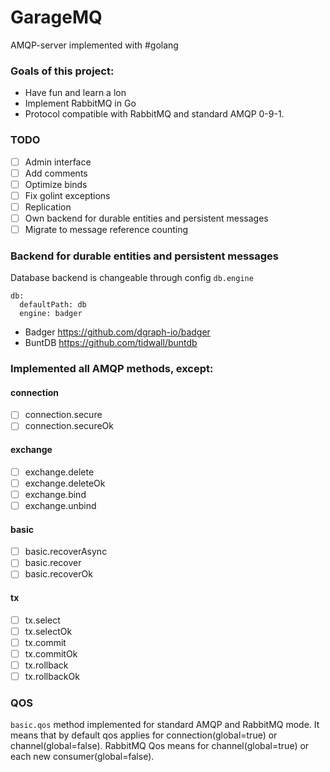 # GarageMQ

AMQP-server implemented with #golang

### Goals of this project:

- Have fun and learn a lon
- Implement RabbitMQ in Go
- Protocol compatible with RabbitMQ and standard AMQP 0-9-1.

### TODO
- [ ] Admin interface
- [ ] Add comments
- [ ] Optimize binds
- [ ] Fix golint exceptions
- [ ] Replication
- [ ] Own backend for durable entities and persistent messages
- [ ] Migrate to message reference counting

### Backend for durable entities and persistent messages
Database backend is changeable through config `db.engine` 
```
db:
  defaultPath: db
  engine: badger
```
- Badger https://github.com/dgraph-io/badger
- BuntDB https://github.com/tidwall/buntdb

### Implemented all AMQP methods, except:
 
#### connection 

- [ ] connection.secure
- [ ] connection.secureOk 

#### exchange

- [ ] exchange.delete
- [ ] exchange.deleteOk
- [ ] exchange.bind
- [ ] exchange.unbind

#### basic

- [ ] basic.recoverAsync
- [ ] basic.recover
- [ ] basic.recoverOk 

#### tx

- [ ] tx.select
- [ ] tx.selectOk
- [ ] tx.commit
- [ ] tx.commitOk
- [ ] tx.rollback
- [ ] tx.rollbackOk

### QOS

`basic.qos` method implemented for standard AMQP and RabbitMQ mode. It means that by default qos applies for connection(global=true) or channel(global=false). 
RabbitMQ Qos means for channel(global=true) or each new consumer(global=false).